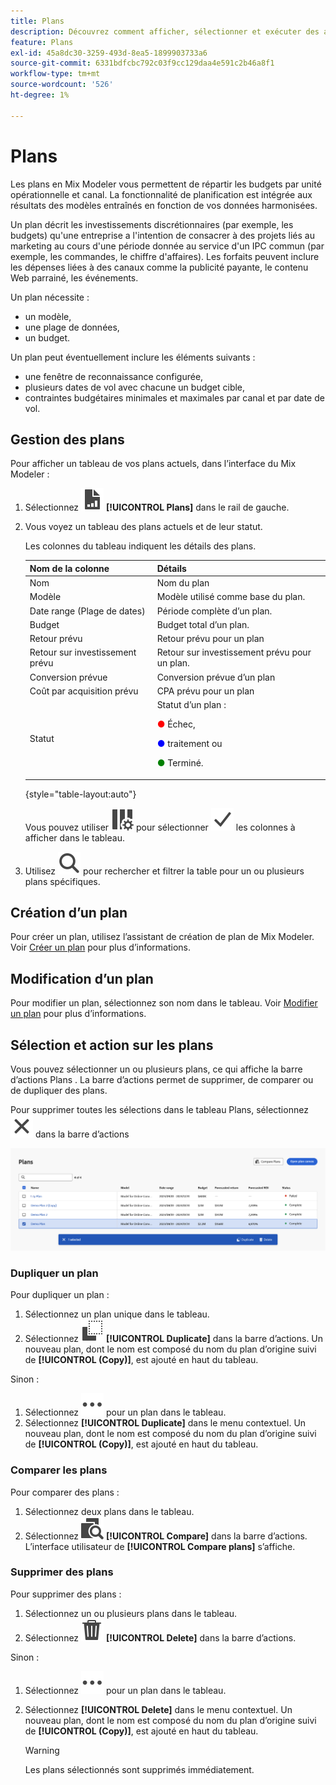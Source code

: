 ```yaml
---
title: Plans
description: Découvrez comment afficher, sélectionner et exécuter des actions sur des plans dans Mix Modeler.
feature: Plans
exl-id: 45a8dc30-3259-493d-8ea5-1899903733a6
source-git-commit: 6331bdfcbc792c03f9cc129daa4e591c2b46a8f1
workflow-type: tm+mt
source-wordcount: '526'
ht-degree: 1%

---
```


# Plans

Les plans en Mix Modeler vous permettent de répartir les budgets par unité opérationnelle et canal. La fonctionnalité de planification est intégrée aux résultats des modèles entraînés en fonction de vos données harmonisées.

Un plan décrit les investissements discrétionnaires (par exemple, les budgets) qu&#39;une entreprise a l&#39;intention de consacrer à des projets liés au marketing au cours d&#39;une période donnée au service d&#39;un IPC commun (par exemple, les commandes, le chiffre d&#39;affaires). Les forfaits peuvent inclure les dépenses liées à des canaux comme la publicité payante, le contenu Web parrainé, les événements.

Un plan nécessite :

- un modèle,
- une plage de données,
- un budget.

Un plan peut éventuellement inclure les éléments suivants :

- une fenêtre de reconnaissance configurée,
- plusieurs dates de vol avec chacune un budget cible,
- contraintes budgétaires minimales et maximales par canal et par date de vol.


## Gestion des plans

Pour afficher un tableau de vos plans actuels, dans l’interface du Mix Modeler :

1. Sélectionnez ![](/help/assets/icons/FileChart.svg) **[!UICONTROL Plans]** dans le rail de gauche.

1. Vous voyez un tableau des plans actuels et de leur statut.

   Les colonnes du tableau indiquent les détails des plans.

   | Nom de la colonne | Détails |
   |---|---|
   | Nom | Nom du plan |
   | Modèle | Modèle utilisé comme base du plan. |
   | Date range (Plage de dates) | Période complète d’un plan. |
   | Budget | Budget total d’un plan. |
   | Retour prévu | Retour prévu pour un plan |
   | Retour sur investissement prévu | Retour sur investissement prévu pour un plan. |
   | Conversion prévue | Conversion prévue d’un plan |
   | Coût par acquisition prévu | CPA prévu pour un plan |
   | Statut | Statut d’un plan : <p><span style="color:red">●</span> Échec, <p><span style="color:blue">●</span> traitement ou <p><span style="color:green">●</span> Terminé. |

   {style="table-layout:auto"}

   Vous pouvez utiliser ![ColumnSetting](/help/assets/icons/ColumnSetting.svg) pour sélectionner ![Checkmark](/help/assets/icons/Checkmark.svg) les colonnes à afficher dans le tableau.

1. Utilisez ![Rechercher](/help/assets/icons/Search.svg) pour rechercher et filtrer la table pour un ou plusieurs plans spécifiques.

## Création d’un plan

Pour créer un plan, utilisez l’assistant de création de plan de Mix Modeler. Voir [Créer un plan](create.md) pour plus d’informations.


## Modification d’un plan

Pour modifier un plan, sélectionnez son nom dans le tableau. Voir [Modifier un plan](edit.md) pour plus d’informations.


## Sélection et action sur les plans

Vous pouvez sélectionner un ou plusieurs plans, ce qui affiche la barre d’actions Plans . La barre d’actions permet de supprimer, de comparer ou de dupliquer des plans.

Pour supprimer toutes les sélections dans le tableau Plans, sélectionnez ![Fermer](/help/assets/icons/Close.svg) dans la barre d’actions

![Barre d’actions des plans](/help/assets/plans-action-bar.png)

### Dupliquer un plan

Pour dupliquer un plan :

1. Sélectionnez un plan unique dans le tableau.
1. Sélectionnez ![Copier](/help/assets/icons/Copy.svg) **[!UICONTROL Duplicate]** dans la barre d’actions. Un nouveau plan, dont le nom est composé du nom du plan d’origine suivi de **[!UICONTROL (Copy)]**, est ajouté en haut du tableau.

Sinon :

1. Sélectionnez ![Plus](/help/assets/icons/More.svg) pour un plan dans le tableau.
1. Sélectionnez **[!UICONTROL Duplicate]** dans le menu contextuel. Un nouveau plan, dont le nom est composé du nom du plan d’origine suivi de **[!UICONTROL (Copy)]**, est ajouté en haut du tableau.

### Comparer les plans

Pour comparer des plans :

1. Sélectionnez deux plans dans le tableau.
1. Sélectionnez ![Comparer](/help/assets/icons/Compare.svg) **[!UICONTROL Compare]** dans la barre d’actions. L’interface utilisateur de **[!UICONTROL Compare plans]** s’affiche.


### Supprimer des plans

Pour supprimer des plans :

1. Sélectionnez un ou plusieurs plans dans le tableau.
1. Sélectionnez ![Supprimer](/help/assets/icons/Delete.svg) **[!UICONTROL Delete]** dans la barre d’actions.

Sinon :

1. Sélectionnez ![Plus](/help/assets/icons/More.svg) pour un plan dans le tableau.
1. Sélectionnez **[!UICONTROL Delete]** dans le menu contextuel. Un nouveau plan, dont le nom est composé du nom du plan d’origine suivi de **[!UICONTROL (Copy)]**, est ajouté en haut du tableau.

   >[!WARNING]
   >
   >   Les plans sélectionnés sont supprimés immédiatement.

